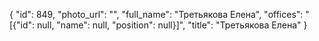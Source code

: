 {
    "id": 849,
    "photo_url": "",
    "full_name": "Третьякова Елена",
    "offices": "[{\"id\": null, \"name\": null, \"position\": null}]",
    "title": "Третьякова Елена"
}
